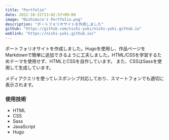 ```yaml
---
title: "Portfolio"
date: 2022-10-31T13:02:57+09:00
image: "Nishimura's Portfolio.png"
description: "ポートフォリオサイトを作成しました"
github: "https://github.com/nishi-yuki/nishi-yuki.github.io"
weblink: "https://nishi-yuki.github.io/"
---
```


ポートフォリオサイトを作成しました。Hugoを使用し、作品ページをMarkdownで簡単に追加できるように工夫しました。HTML/CSSを学習するためテーマを使用せず、HTMLとCSSを自作しています。
また、CSSはSassを使用して生成しています。

メディアクエリを使ってレスポンシブ対応しており、スマートフォンでも適切に表示されます。

### 使用技術

 - HTML
 - CSS
 - Sass
 - JavaScript
 - Hugo
